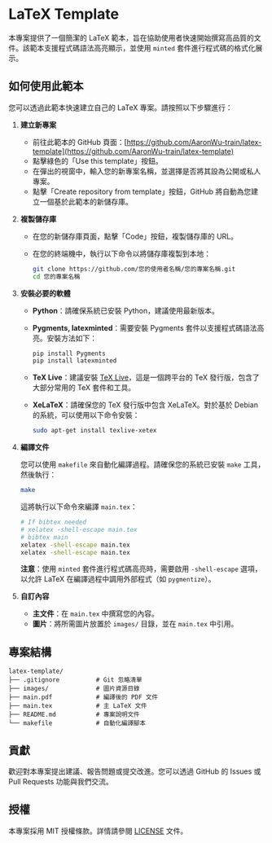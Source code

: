 # LaTeX Template

本專案提供了一個簡潔的 LaTeX 範本，旨在協助使用者快速開始撰寫高品質的文件。該範本支援程式碼語法高亮顯示，並使用 `minted` 套件進行程式碼的格式化展示。

## 如何使用此範本

您可以透過此範本快速建立自己的 LaTeX 專案。請按照以下步驟進行：

1. **建立新專案**

   - 前往此範本的 GitHub 頁面：[https://github.com/AaronWu-train/latex-template](https://github.com/AaronWu-train/latex-template)
   - 點擊綠色的「Use this template」按鈕。
   - 在彈出的視窗中，輸入您的新專案名稱，並選擇是否將其設為公開或私人專案。
   - 點擊「Create repository from template」按鈕，GitHub 將自動為您建立一個基於此範本的新儲存庫。

2. **複製儲存庫**

   - 在您的新儲存庫頁面，點擊「Code」按鈕，複製儲存庫的 URL。
   - 在您的終端機中，執行以下命令以將儲存庫複製到本地：

     ```bash
     git clone https://github.com/您的使用者名稱/您的專案名稱.git
     cd 您的專案名稱
     ```

3. **安裝必要的軟體**

   - **Python**：請確保系統已安裝 Python，建議使用最新版本。
   - **Pygments, latexminted**：需要安裝 Pygments 套件以支援程式碼語法高亮。安裝方法如下：

     ```bash
     pip install Pygments
     pip install latexminted
     ```

   - **TeX Live**：建議安裝 [TeX Live](https://www.tug.org/texlive/)，這是一個跨平台的 TeX 發行版，包含了大部分常用的 TeX 套件和工具。
   - **XeLaTeX**：請確保您的 TeX 發行版中包含 XeLaTeX。對於基於 Debian 的系統，可以使用以下命令安裝：

     ```bash
     sudo apt-get install texlive-xetex
     ```

4. **編譯文件**

   您可以使用 `makefile` 來自動化編譯過程。請確保您的系統已安裝 `make` 工具，然後執行：

   ```bash
   make
   ```

   這將執行以下命令來編譯 `main.tex`：

   ```bash
   # If bibtex needed
   # xelatex -shell-escape main.tex
   # bibtex main
   xelatex -shell-escape main.tex
   xelatex -shell-escape main.tex
   ```

   **注意**：使用 `minted` 套件進行程式碼高亮時，需要啟用 `-shell-escape` 選項，以允許 LaTeX 在編譯過程中調用外部程式（如 `pygmentize`）。

5. **自訂內容**

   - **主文件**：在 `main.tex` 中撰寫您的內容。
   - **圖片**：將所需圖片放置於 `images/` 目錄，並在 `main.tex` 中引用。

## 專案結構

```
latex-template/
├── .gitignore          # Git 忽略清單
├── images/             # 圖片資源目錄
├── main.pdf            # 編譯後的 PDF 文件
├── main.tex            # 主 LaTeX 文件
├── README.md           # 專案說明文件
└── makefile            # 自動化編譯腳本
```

## 貢獻

歡迎對本專案提出建議、報告問題或提交改進。您可以透過 GitHub 的 Issues 或 Pull Requests 功能與我們交流。

## 授權

本專案採用 MIT 授權條款。詳情請參閱 [LICENSE](./LICENSE) 文件。

